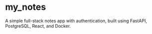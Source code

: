 # my_notes
A simple full-stack notes app with authentication, built using FastAPI, PostgreSQL, React, and Docker.

